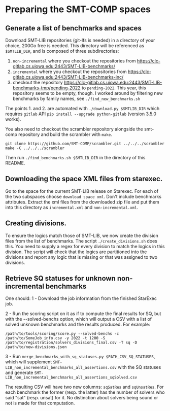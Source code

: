 # Preparing the SMT-COMP spaces

## Generate a list of benchmarks and spaces

Download SMT-LIB repositories (git-lfs is needed) in a directory of your choice,
200Go free is needed. This directory will be referenced as `$SMTLIB_DIR`, and is
composed of three subdirectories:

1. `non-incremental` where you checkout the repositories from
    https://clc-gitlab.cs.uiowa.edu:2443/SMT-LIB-benchmarks/
2. `incremental` where you checkout the repositories from
    https://clc-gitlab.cs.uiowa.edu:2443/SMT-LIB-benchmarks-inc/
3. checkout the repository
    https://clc-gitlab.cs.uiowa.edu:2443/SMT-LIB-benchmarks-tmp/pending-2022
   to `pending-2022`. This year, this repository seems to be empty, though.
   I worked around by filtering new benchmarks by family names,
   see `./find_new_benchmarks.sh`

The points 1. and 2. are automated with `./download.py $SMTLIB_DIR`
which requires `gitlab` API `pip install --upgrade python-gitlab` (version 3.5.0
works).

You also need to checkout the scrambler repository alongside the
smt-comp repository and build the scrambler with `make`.

```
git clone https://github.com/SMT-COMP/scrambler.git ../../../scrambler
make -C ../../../scrambler
```

Then run `./find_benchmarks.sh $SMTLIB_DIR` in the directory of this README.

## Downloading the space XML files from starexec.

Go to the space for the current SMT-LIB release on Starexec.  For each
of the two subspaces choose `download space xml`.  Don't include benchmarks
attributes.  Extract the xml files from the downloaded zip file and put
them into this directory as `incremental.xml` and
`non-incremental.xml`.

## Creating divisions.

To ensure the logics match those of SMT-LIB, we now create the division
files from the list of benchmarks.  The script `./create_divisions.sh`
does this.  You need to supply a regex for every division to match the
logics in this division.  The script will check that the logics are
partitioned into the divisions and report any logic that is missing or
that was assigned to two divisions.

## Retrieve SQ statuses for unknown non-incremental benchmarks

One should:
1 - Download the job information from the finished StarExec job.

2 - Run the scoring script on it as if to compute the final results for SQ, but
    with the --solved-benchs option, which will output a CSV with a list of
    solved unknown benchmarks and the results produced. For example:

```
/path/to/tools/scoring/score.py --solved-benchs -c /path/to/SomeJob_info.csv -y 2022 -t 1200 -S /path/to/registration/solvers_divisions_final.csv -T sq -D /path/to/new-divisions.json
```
3 - Run `merge_benchmarks_with_sq_statuses.py $PATH_CSV_SQ_STATUSES`, which will
    supplement `SMT-LIB_non_incremental_benchmarks_all_assertions.csv` with the
    SQ statuses and generate
    `SMT-LIB_non_incremental_benchmarks_all_assertions_sqSolved.csv`

The resulting CSV will have two new columns: `sqSatRes` and `sqUnsatRes`. For
each benchmark the former (resp. the latter) has the number of solvers who said
"sat" (resp. unsat) for it. No distinction about solvers being sound or not is
made for that computation.
